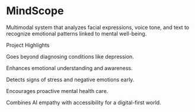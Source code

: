 # MindScope
Multimodal system that analyzes facial expressions, voice tone, and text to recognize emotional patterns linked to mental well-being.

Project Highlights

Goes beyond diagnosing conditions like depression.

Enhances emotional understanding and awareness.

Detects signs of stress and negative emotions early.

Encourages proactive mental health care.

Combines AI empathy with accessibility for a digital-first world.
